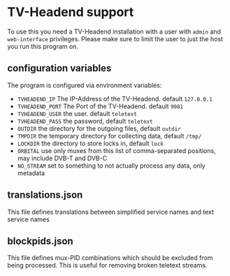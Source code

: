 # TV-Headend support

To use this you need a TV-Headend installation with a user with `admin` and `web-interface` privileges. Please make sure to limit the user to just the host you run this program on.


## configuration variables

The program is configured via environment variables:

  * `TVHEADEND_IP` The IP-Address of the TV-Headend. default `127.0.0.1`
  * `TVHEADEND_PORT` The Port of the TV-Headend. default `9981` 
  * `TVHEADEND_USER` the user. default `teletext`
  * `TVHEADEND_PASS` the password, default `teletext`
  * `OUTDIR` the directory for the outgoing files, default `outdir`
  * `TMPDIR` the temporary directory for collecting data, default `/tmp/`
  * `LOCKDIR` the directory to store locks in, default `lock` 
  * `ORBITAL` use only muxes from this list of comma-separated positions, may include DVB-T and DVB-C
  * `NO_STREAM` set to something to not actually process any data, only metadata


## translations.json

This file defines translations between simplified service names and text service names

## blockpids.json

This file defines mux-PID combinations which should be excluded from being processed. This is useful for removing broken teletext streams.
